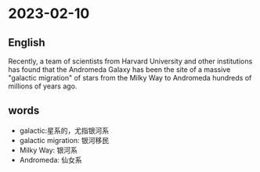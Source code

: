 # 2023-02-10

## English
Recently, a team of scientists from
Harvard University and other institutions
has found that the Andromeda Galaxy has 
been the site of a massive "galactic
migration" of stars from the Milky Way to 
Andromeda hundreds of millions of years ago.


## words
* galactic:星系的，尤指银河系
* galactic migration: 银河移民
* Milky Way: 银河系
* Andromeda: 仙女系
